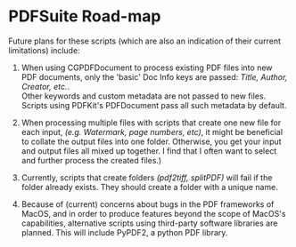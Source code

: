 # PDFSuite Road-map #

Future plans for these scripts (which are also an indication of their current limitations) include:

1. When using CGPDFDocument to process existing PDF files into new PDF documents, only the 'basic' Doc Info keys are passed: _Title, Author, Creator, etc._.  
Other keywords and custom metadata are not passed to new files. Scripts using PDFKit's PDFDocument pass all such metadata by default.

2. When processing multiple files with scripts that create one new file for each input, _(e.g. Watermark, page numbers, etc)_, it might be beneficial to collate the output files into one folder. Otherwise, you get your input and output files all mixed up together. I find that I often want to select and further process the created files.)

3. Currently, scripts that create folders _(pdf2tiff, splitPDF)_ will fail if the folder already exists. They should create a folder with a unique name.

4. Because of (current) concerns about bugs in the PDF frameworks of MacOS, and in order to produce features beyond the scope of MacOS's capabilities, alternative scripts using third-party software libraries are planned. This will include PyPDF2, a python PDF library.
